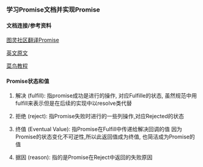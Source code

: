 ### 学习Promise文档并实现Promise

#### 文档连接/参考资料

[图灵社区翻译Promise](https://www.ituring.com.cn/article/66566)

[英文原文](https://promisesaplus.com/)

[菜鸟教程](https://www.runoob.com/w3cnote/javascript-promise-object.html)


#### Promise状态和值

1. 解决 (fulfill): 指promise成功是进行的操作, 对应Fulfille的状态, 虽然规范中用fulfill来表示但是在后续的实现中以resolve类代替

2. 拒绝 (reject): 指Promise失败时进行的一些列操作,对应Rejected的状态

3. 终值 (Eventual Value): 指Promise在Fulfill中传递给解决回调的值 因为Promise的状态变化不可逆性,所以此返回值成为终值, 也简洁成为Promise的值

4. 据因 (reason): 指的是Promise在Reject中返回的失败原因   

